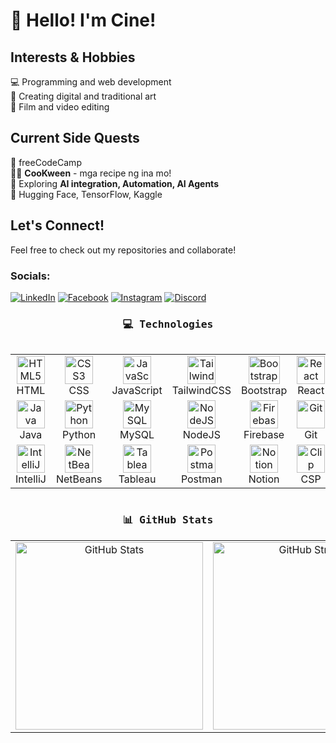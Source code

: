 # 👋 Hello! I'm Cine!

## Interests & Hobbies <br/>
💻 Programming and web development <br/>
🎨 Creating digital and traditional art <br/>
🎥 Film and video editing

## Current Side Quests <br/>
👾 freeCodeCamp <br/>
👩‍🍳 **CooKween** - mga recipe ng ina mo! <br/>
🤖 Exploring **AI integration, Automation, AI Agents**  <br/>
🤗 Hugging Face, TensorFlow, Kaggle

## Let's Connect!<br/>
Feel free to check out my repositories and collaborate!


### Socials:
[![LinkedIn](https://img.shields.io/badge/LinkedIn-%230077B5.svg?logo=linkedin&logoColor=white)](https://www.linkedin.com/in/francine-ysabel-dalida-bb16a2343/)  [![Facebook](https://img.shields.io/badge/Facebook-%231877F2.svg?logo=Facebook&logoColor=white)](https://facebook.com/ysabel.dalida.15) [![Instagram](https://img.shields.io/badge/Instagram-%23E4405F.svg?logo=Instagram&logoColor=white)](https://instagram.com/pan_chingg) [![Discord](https://img.shields.io/badge/Discord-%237289DA.svg?logo=discord&logoColor=white)](https://discord.gg/peamupbubbber)

<!-- Technologies -->
<h3 align="center"><samp>💻 Technologies</samp></h3>
<div style="display: flex; align-items: flex-start; align: center">
  <table align="center">
    <tr>
      <td align="center" width="100">
        <img src="https://cdn.jsdelivr.net/gh/devicons/devicon/icons/html5/html5-original.svg" width="45" height="45" alt="HTML5" />
        <br>HTML
      </td>
      <td align="center" width="100">
        <img src="https://cdn.jsdelivr.net/gh/devicons/devicon/icons/css3/css3-original.svg" width="45" height="45" alt="CSS3" />
        <br>CSS
      </td>
      <td align="center" width="100">
        <img src="https://cdn.jsdelivr.net/gh/devicons/devicon/icons/javascript/javascript-original.svg" width="45" height="45" alt="JavaScript" />
        <br>JavaScript
      </td>
      <td align="center" width="100">
        <img src="https://cdn.jsdelivr.net/gh/devicons/devicon/icons/tailwindcss/tailwindcss-original.svg" width="45" height="45" alt="TailwindCSS" />
        <br>TailwindCSS
      </td>
      <td align="center" width="100">
        <img src="https://upload.wikimedia.org/wikipedia/commons/thumb/b/b2/Bootstrap_logo.svg/2560px-Bootstrap_logo.svg.png" alt="Bootstrap" width="50" height="45" />
        <br>Bootstrap
      </td>
      <td align="center" width="100">
        <img src="https://cdn.jsdelivr.net/gh/devicons/devicon/icons/react/react-original.svg" width="45" height="45" alt="React" />
        <br>React
      </td>
     <td align="center" width="100">
        <img src="https://upload.wikimedia.org/wikipedia/commons/thumb/f/f1/Vitejs-logo.svg/2078px-Vitejs-logo.svg.png" width="45" height="45" alt="Vite" />
        <br>Vite
      </td>
      <td align="center" width="100">
        <img src="https://skillicons.dev/icons?i=figma" width="45" height="45" alt="Figma" />
        <br>Figma
      </td>
    </tr>
    <tr>
      <td align="center" width="100">
        <img src="https://cdn.jsdelivr.net/gh/devicons/devicon/icons/java/java-original.svg" width="45" height="45" alt="Java" />
        <br>Java
      </td>
      <td align="center" width="100">
        <img src="https://cdn.jsdelivr.net/gh/devicons/devicon/icons/python/python-original.svg" width="45" height="45" alt="Python" />
        <br>Python
      </td>
      <td align="center" width="100">
        <img src="https://cdn.jsdelivr.net/gh/devicons/devicon/icons/mysql/mysql-original.svg" width="45" height="45" alt="MySQL" />
        <br>MySQL
      </td>
      <td align="center" width="100">
        <img src="https://cdn.jsdelivr.net/gh/devicons/devicon/icons/nodejs/nodejs-original.svg" width="45" height="45" alt="NodeJS" />
        <br>NodeJS
      </td>
      <td align="center" width="100">
        <img src="https://cdn.jsdelivr.net/gh/devicons/devicon/icons/firebase/firebase-plain.svg" width="45" height="45" alt="Firebase" />
        <br>Firebase
      </td>
      <td align="center" width="100">
        <img src="https://cdn.jsdelivr.net/gh/devicons/devicon/icons/git/git-original.svg" width="45" height="45" alt="Git" />
        <br>Git
      </td>
      <td align="center" width="100">
        <img src="https://raw.githubusercontent.com/detain/svg-logos/master/svg/g/github-icon-2.svg" alt="GitHub" width="45" height="45" />
        <br>GitHub
      </td>
      <td align="center" width="100">
        <img src="https://upload.wikimedia.org/wikipedia/commons/thumb/9/9a/Visual_Studio_Code_1.35_icon.svg/2048px-Visual_Studio_Code_1.35_icon.svg.png" alt="Visual Studio Code" width="45" height="45" />
        <br>VsCode
      </td>
    </tr>
    <tr>
      <td align="center" width="100">
        <img src="https://cdn.jsdelivr.net/gh/devicons/devicon/icons/intellij/intellij-original.svg" width="45" height="45" alt="IntelliJ" />
        <br>IntelliJ
      </td>
      <td align="center" width="100">
        <img src="https://upload.wikimedia.org/wikipedia/commons/9/98/Apache_NetBeans_Logo.svg" width="45" height="45" alt="NetBeans" />
        <br>NetBeans
      </td>
      <td align="center" width="100">
        <img src="https://cdn.worldvectorlogo.com/logos/tableau-software.svg" width="45" height="45" alt="Tableau" />
        <br>Tableau
      </td>
      <td align="center" width="100">
        <img src="https://cdn.iconscout.com/icon/free/png-256/free-postman-logo-icon-download-in-svg-png-gif-file-formats--technology-social-media-company-brand-vol-5-pack-logos-icons-2945092.png" alt="Postman" width="45" height="45" alt="Canva" />
        <br>Postman
      </td>
      <td align="center" width="100">
        <img src="https://upload.wikimedia.org/wikipedia/commons/4/45/Notion_app_logo.png" width="45" height="45" alt="Notion" />
        <br>Notion
      </td>
      <td align="center" width="100">
        <img src="https://upload.wikimedia.org/wikipedia/en/6/66/Clip_Studio_Paint_app_logo.png" alt="Clip Studio Paint" width="45" height="45" />
        <br>CSP
      </td>
      <td align="center" width="100">
        <img src="https://upload.wikimedia.org/wikipedia/commons/a/af/Adobe_Photoshop_CC_icon.svg" width="45" height="45" alt="Photoshop" />
        <br>Photoshop
      </td>
      <td align="center" width="100">
        <img src="https://upload.wikimedia.org/wikipedia/commons/thumb/6/69/Logo_Aseprite.svg/800px-Logo_Aseprite.svg.png" alt="Aseprite" width="45" height="45" />
        <br>Aseprite
      </td>
    </tr>
  </table>
</div>



<h3 align="center"><samp>📊 GitHub Stats</samp></h3>
<table>
  <tr>
    <td align="center">
      <img width="300" src="https://github-readme-stats.vercel.app/api?username=cinedalida&theme=github_dark&hide_border=true&include_all_commits=false&count_private=false" alt="GitHub Stats" />
    </td>
    <td align="center">
      <img width="300" src="https://nirzak-streak-stats.vercel.app/?user=cinedalida&theme=github_dark&hide_border=true" alt="GitHub Streak" />
    </td>
    <td align="center">
      <img width="300" src="https://github-readme-stats.vercel.app/api/top-langs/?username=cinedalida&theme=github_dark&hide_border=true&include_all_commits=false&count_private=false&layout=compact" alt="Top Languages" />
    </td>
  </tr>
</table>



